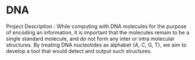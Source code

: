 # DNA
Project Description : While computing with DNA molecules for the purpose of encoding an information, it is important that the molecules remain to be a single standard molecule, and do not form any inter or intra molecular structures. By treating DNA nucleotides as alphabet {A, C, G, T}, we aim to develop a tool that would detect and output such structures.
